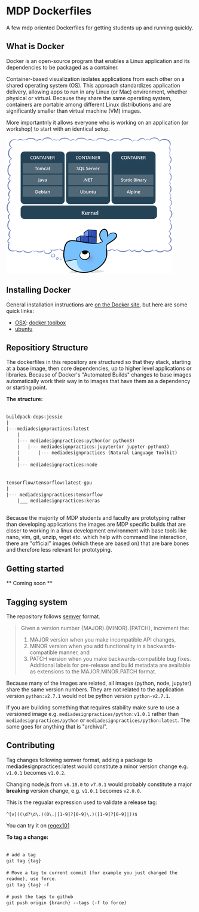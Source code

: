 # MDP Dockerfiles

A few mdp oriented Dockerfiles for getting students up and running quickly.


## What is Docker

Docker is an open-source program that enables a Linux application and its dependencies to be packaged as a container.

Container-based visualization isolates applications from each other on a shared operating system (OS). This approach standardizes application delivery, allowing apps to run in any Linux (or Mac) environment, whether physical or virtual. Because they share the same operating system, containers are portable among different Linux distributions and are significantly smaller than virtual machine (VM) images. 

More importantnly it allows everyone who is working on an application (or workshop) to start with an identical setup.

![What is a Container <from docker.com>](./images/what_is_a_container.png)

## Installing Docker

General installation instructions are
[on the Docker site](https://docs.docker.com/installation/), but here are some
quick links:

* [OSX](https://docs.docker.com/installation/mac/): [docker toolbox](https://www.docker.com/toolbox)
* [ubuntu](https://docs.docker.com/installation/ubuntulinux/)


## Repositiory Structure

The dockerfiles in this repository are structured so that they stack, starting at a base image, then core dependencies, up to higher level applications or libraries. Because of Docker's "Automated Builds"  changes to base images automatically work their way in to images that  have them as a dependency or starting point.

**The structure:**

```

buildpack-deps:jessie
|
|---mediadesignpractices:latest
    |
    |--- mediadesignpractices:python(or python3)
    |   |--- mediadesignpractices:jupyter(or jupyter-python3)
    |       |--- mediadesignpractices (Natural Language Toolkit)
    |
    |--- mediadesignpractices:node


tensorflow/tensorflow:latest-gpu
|
|--- mediadesignpractices:tensorflow
    |___ mediadesignpractices:keras


``` 

Because the majority of MDP students and faculty are prototyping rather than developing applications the images are MDP specific builds that are closer to working in a linux development environment with base tools like nano, vim, git, unzip, wget etc. which help with command line interaction, there are "official" images (which these are based on) that are bare bones and therefore less relevant for prototyping.


## Getting started
** Coming soon **

## Tagging system

The repository follows [semver](http://semver.org/) format.

> Given a version number {MAJOR}.{MINOR}.{PATCH}, increment the:
> 
> 1. MAJOR version when you make incompatible API changes,
> 2. MINOR version when you add functionality in a backwards-compatible manner, and
> 3. PATCH version when you make backwards-compatible bug fixes.
> Additional labels for pre-release and build metadata are available as extensions to the MAJOR.MINOR.PATCH format.

Because many of the images are related, all images (python, node, jupyter) share the same version numbers. They are not related to the application version `python:v2.7.1` would not be python version `python-v2.7.1`.

If you are building something that requires stability make sure to use a versioned image e.g. `mediadesignpractices/python:v1.0.1` rather than `mediadesignpractices/python` or `mediadesignpractices/python:latest`.
The same goes for anything that is "archival".

## Contributing

Tag changes following semver format, adding a package to mediadesignpractices:latest would constitute a minor version change e.g. `v1.0.1` becomes `v1.0.2`.

Changing node.js from `v6.10.0` to `v7.0.1` would probably constitute a major **breaking** version change, e.g. `v1.0.1` becomes `v2.0.0`.

This is the regualar expression used to validate a release tag:

`^[v]((\d?\d\.)(0\.|[1-9]?[0-9]\.)([1-9]?[0-9]|))$`

You can try it on [regex101](https://regex101.com/r/iR8fS9/5)



**To tag a change:**

```

# add a tag
git tag {tag}

# Move a tag to current commit (for example you just changed the readme), use force.
git tag {tag} -f

# push the tags to github
git push origin {branch} --tags (-f to force)

```
